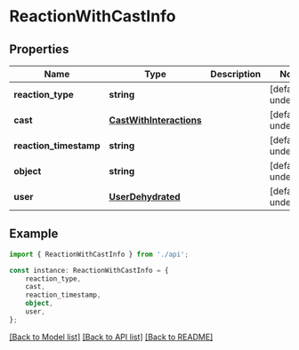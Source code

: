 # ReactionWithCastInfo


## Properties

Name | Type | Description | Notes
------------ | ------------- | ------------- | -------------
**reaction_type** | **string** |  | [default to undefined]
**cast** | [**CastWithInteractions**](CastWithInteractions.md) |  | [default to undefined]
**reaction_timestamp** | **string** |  | [default to undefined]
**object** | **string** |  | [default to undefined]
**user** | [**UserDehydrated**](UserDehydrated.md) |  | [default to undefined]

## Example

```typescript
import { ReactionWithCastInfo } from './api';

const instance: ReactionWithCastInfo = {
    reaction_type,
    cast,
    reaction_timestamp,
    object,
    user,
};
```

[[Back to Model list]](../README.md#documentation-for-models) [[Back to API list]](../README.md#documentation-for-api-endpoints) [[Back to README]](../README.md)
